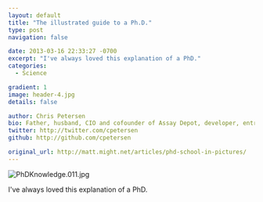 ```yaml
---
layout: default
title: "The illustrated guide to a Ph.D."
type: post
navigation: false

date: 2013-03-16 22:33:27 -0700
excerpt: "I've always loved this explanation of a PhD."
categories:
  - Science

gradient: 1
image: header-4.jpg
details: false

author: Chris Petersen
bio: Father, husband, CIO and cofounder of Assay Depot, developer, entrepreneur and technologist.
twitter: http://twitter.com/cpetersen
github: http://github.com/cpetersen

original_url: http://matt.might.net/articles/phd-school-in-pictures/
---
```





 ![PhDKnowledge.011.jpg](/attachments/33fef2267603fbce2935e8fc5eb919ad/image.png) 

 I've always loved this explanation of a PhD.
